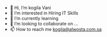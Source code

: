 - 👋 Hi, I’m kogila Vani
- 👀 I’m interested in Hiring IT Skills
- 🌱 I’m currently learning 
- 💞️ I’m looking to collaborate on ...
- 📫 How to reach me kogila@alwosta.com.sa

<!---
akkvani/akkvani is a ✨ special ✨ repository because its `README.md` (this file) appears on your GitHub profile.
You can click the Preview link to take a look at your changes.
--->
